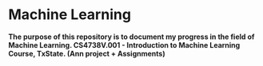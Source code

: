<h1> Machine Learning </h1>
<b> The purpose of this repository is to document my progress in the field of Machine Learning. </b>
<b> CS4738V.001 - Introduction to Machine Learning Course, TxState. (Ann project + Assignments) </b>
